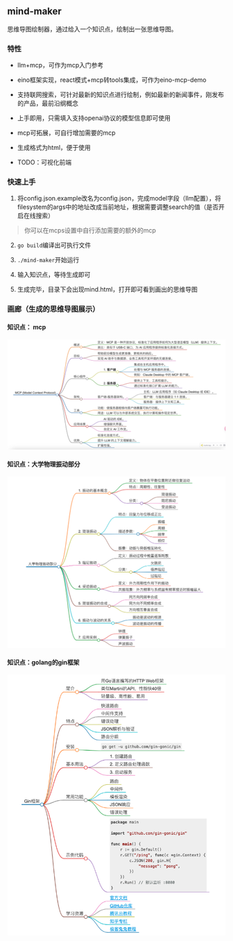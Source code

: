 ## mind-maker

思维导图绘制器，通过给入一个知识点，绘制出一张思维导图。

### 特性

- llm+mcp，可作为mcp入门参考

- eino框架实现，react模式+mcp转tools集成，可作为eino-mcp-demo

- 支持联网搜索，可针对最新的知识点进行绘制，例如最新的新闻事件，刚发布的产品，最前沿纲概念

- 上手即用，只需填入支持openai协议的模型信息即可使用

- mcp可拓展，可自行增加需要的mcp

- 生成格式为html，便于使用

- TODO：可视化前端

### 快速上手

1. 将config.json.example改名为config.json，完成model字段（llm配置），将filesystem的args中的地址改成当前地址，根据需要调整search的值（是否开启在线搜索）

> 你可以在mcps设置中自行添加需要的额外的mcp

2. `go build`编译出可执行文件

3. `./mind-maker`开始运行

4. 输入知识点，等待生成即可

5. 生成完毕，目录下会出现mind.html，打开即可看到画出的思维导图

### 画廊（生成的思维导图展示）

#### 知识点： mcp

![](image/mcp.jpg)

#### 知识点：大学物理振动部分

![](image/phy.png)

#### 知识点：golang的gin框架

![](image/gin.png)

